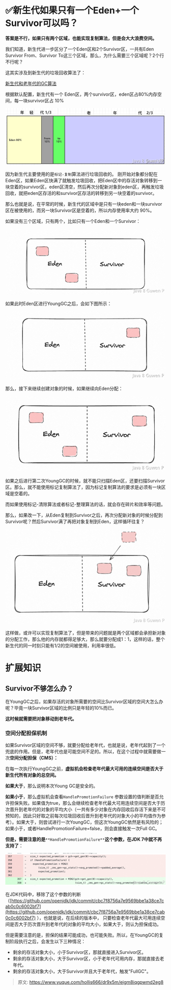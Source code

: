 # ✅新生代如果只有一个Eden+一个Survivor可以吗？

**答案是不行，如果只有两个区域，也能实现复制算法，但是会大大浪费空间。**

我们知道，新生代进一步区分了一个Eden区和2个Survivor区，一共有Eden Survivor From、Survivor To这三个区域，那么，为什么需要三个区域呢？2个行不行呢？

这其实涉及到新生代的垃圾回收算法了：

[新生代和老年代的GC算法](https://www.yuque.com/hollis666/dr9x5m/batkyxxf61dx4kl7?view=doc_embed)

根据默认配置，新生代有一个 Eden区，两个survivor区，eden区占80%内存空间，每一块survivor区占 10%

![image.png](./img/sKyBHeTXpdCqxpBU/1671783801710-bde79463-51f1-434d-af9d-bdd1b16cce1f-646588.png)

因为新生代主要使用的是`标记-复制`算法进行垃圾回收的。 刚开始对象都分配在Eden区，如果Eden区快满了就触发垃圾回收，把Eden区中的存活对象转移到一块空着的survivor区，eden区清空，然后再次分配新对象到eden区，再触发垃圾回收，就把eden区存活的和survivor区存活的转移到另一块空着的survivor。

那么也就是说，在平常的时候，新生代的区域中是只有一块eden和一块survivor区在被使用的，而另一块Survivor区是空着的，所以内存使用率大约 90%。

如果没有三个区域，只有两个，比如只有一个Eden和一个Survivor：

![image.png](./img/sKyBHeTXpdCqxpBU/1692008151448-c0a4ef38-0071-47ff-a67a-513941dd4e9d-873936.png)

如果此时Eden区进行YoungGC之后，会如下图所示：

![image.png](./img/sKyBHeTXpdCqxpBU/1692008168023-b0c090a1-105a-49d3-9fea-2488bf6a9226-458313.png)

那么，接下来继续创建对象的时候，如果继续向Eden分配：

![image.png](./img/sKyBHeTXpdCqxpBU/1692008210046-d260d9ef-7b13-4e32-96f4-15096f3c4815-726730.png)

如果之后进行第二次YoungGC的时候，就不能只扫描Eden区，还要扫描Survivor区。那么，就不能使用标记复制算法了，因为标记复制算法的要求是必须有一块区域是空着的。

而如果使用标记-清除算法或者标记-整理算法的话，就会存在碎片和效率等问题。

那么，如果改一下，从Eden复制到Survivor之后，再次分配新对象的时候分配到Survivor呢？然后Survivor满了再把对象复制到Eden，这样循环往复？

![image.png](./img/sKyBHeTXpdCqxpBU/1703307844655-7840579d-2d45-46dc-8a8f-caf734b890de-889973.png)

这样做，或许可以实现复制算法了，但是带来的问题就是两个区域都会承担新对象的分配工作，那么他的内存就都得足够大，那么就要分配成1：1，这样的话，整个新生代的同一时刻只能有1/2的空间被使用，利用率很低。


# 扩展知识


## Survivor不够怎么办？

在YoungGC之后，如果存活的对象所需要的空间比Survivor区域的空间大怎么办呢？毕竟一块Survivor区域的比例只是年轻的10%而已。

**这时候就需要把对象移动到老年代。**


### 空间分配担保机制

如果Survivor区域的空间不够，就要分配给老年代，也就是说，老年代起到了一个兜底的作用。但是，老年代也是可能空间不足的。所以，在这个过程中就需要做一次**空间分配担保（CMS）：**

在每一次执行YoungGC之前，**虚拟机会检查老年代最大可用的连续空间是否大于新生代所有对象的总空间。**

**如果大于**，那么说明本次Young GC是安全的。

**如果小于**，那么虚拟机会查看`HandlePromotionFailure` 参数设置的值判断是否允许担保失败。如果值为true，那么会继续检查老年代最大可用连续空间是否大于历次晋升到老年代的对象的平均大小（一共有多少对象在内存回收后存活下来是不可预知的，因此只好取之前每次垃圾回收后晋升到老年代的对象大小的平均值作为参考）。如果大于，则尝试进行一次YoungGC，但这次YoungGC依然是有风险的；如果小于，或者HandlePromotionFailure=false，则会直接触发一次Full GC。

**但是，需要注意的是**`**HandlePromotionFailure**`**这个参数，在JDK 7中就不再支持了**：

![image.png](./img/sKyBHeTXpdCqxpBU/1681907033882-6546b62c-8cae-4383-9e39-bd909297528a-352114.png)

在JDK代码中，移除了这个参数的判断（[https://github.com/openjdk/jdk/commit/cbc7f8756a7e9569bbe1a38ce7cab0c0c6002bf7](https://github.com/openjdk/jdk/commit/cbc7f8756a7e9569bbe1a38ce7cab0c0c6002bf7) ），也就是说，在后续的版本中， 只要检查老年代最大可用连续空间是否大于历次晋升到老年代的对象的平均大小，如果大于，则认为担保成功。

但是需要注意的是，担保的结果可能成功，也可能失败。所以，在YoungGC的复制阶段执行之后，会发生以下三种情况：

- 剩余的存活对象大小，小于Survivor区，那就直接进入Survivor区。
- 剩余的存活对象大小，大于Survivor区，小于老年代可用内存，那就直接去老年代。
- 剩余的存活对象大小，大于Survivor并且大于老年代，触发"FullGC"。











> 原文: <https://www.yuque.com/hollis666/dr9x5m/eigm8iqgpwmd2eg8>